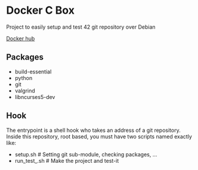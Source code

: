 # Docker C Box

Project to easily setup and test 42 git repository over Debian

[Docker hub](https://hub.docker.com/r/julienbalestra/42cbox/)

## Packages

* build-essential
* python
* git
* valgrind
* libncurses5-dev

## Hook

The entrypoint is a shell hook who takes an address of a git repository.
Inside this repository, root based, you must have two scripts named exactly like:

* setup.sh # Setting git sub-module, checking packages, ...
* run_test_.sh # Make the project and test-it